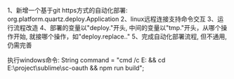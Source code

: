 1、新增一个基于git https方式的自动化部署: org.platform.quartz.deploy.Application
2、linux远程连接支持命令交互
3、运行流程改造
4、部署的变量以"deploy."开头, 中间的变量以"tmp."开头，从哪个操作开始, 就接哪个操作，如"deploy.replace.."
5、完成自动化部署流程, 但不通用, 仍需完善 



执行windows命令: String command = "cmd /c E: && cd E:\\project\\sublime\\sc-oauth && npm run build";
